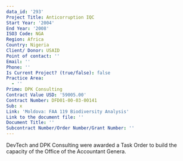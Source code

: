 ```yaml
---
data_id: '293'
Project Title: Anticorruption IQC
Start Year: '2004'
End Year: '2008'
ISO3 Code: NGA
Region: Africa
Country: Nigeria
Client/ Donor: USAID
Point of contact: ''
Email: ''
Phone: ''
Is Current Project? (true/false): false
Practice Area:
  - ''
Prime: DPK Consulting
Contract Value USD: '59005.00'
Contract Number: DFD01-00-03-00141
Sub: x
Link: 'Moldova: FAA 119 Biodiversity Analysis'
Link to the document file: ''
Document Title: ''
Subcontract Number/Order Number/Grant Number: ''
---
```


DevTech and DPK Consulting were awarded a Task Order to build the capacity of the Office of the Accountant Genera.